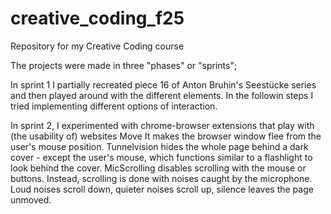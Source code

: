 # creative_coding_f25
Repository for my Creative Coding course

The projects were made in three "phases" or "sprints";

In sprint 1 I partially recreated piece 16 of Anton Bruhin's Seestücke series and then played around with the different elements.
In the followin steps I tried implementing different options of interaction.

In sprint 2, I experimented with chrome-browser extensions that play with (the usability of) websites
Move It makes the browser window flee from the user's mouse position.
Tunnelvision hides the whole page behind a dark cover - except the user's mouse, which functions similar to a flashlight to look behind the cover.
MicScrolling disables scrolling with the mouse or buttons. Instead, scrolling is done with noises caught by the microphone. Loud noises scroll down, quieter noises scroll up, silence leaves the page unmoved.